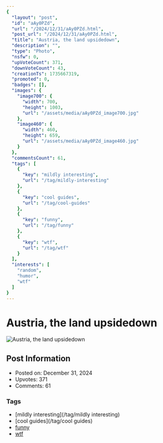 ```yaml
---
{
  "layout": "post",
  "id": "aAy0PZd",
  "url": "/2024/12/31/aAy0PZd.html",
  "post_url": "/2024/12/31/aAy0PZd.html",
  "title": "Austria, the land upsidedown",
  "description": "",
  "type": "Photo",
  "nsfw": 0,
  "upVoteCount": 371,
  "downVoteCount": 43,
  "creationTs": 1735667319,
  "promoted": 0,
  "badges": [],
  "images": {
    "image700": {
      "width": 700,
      "height": 1003,
      "url": "/assets/media/aAy0PZd_image700.jpg"
    },
    "image460": {
      "width": 460,
      "height": 659,
      "url": "/assets/media/aAy0PZd_image460.jpg"
    }
  },
  "commentsCount": 61,
  "tags": [
    {
      "key": "mildly interesting",
      "url": "/tag/mildly-interesting"
    },
    {
      "key": "cool guides",
      "url": "/tag/cool-guides"
    },
    {
      "key": "funny",
      "url": "/tag/funny"
    },
    {
      "key": "wtf",
      "url": "/tag/wtf"
    }
  ],
  "interests": [
    "random",
    "humor",
    "wtf"
  ]
}
---
```


# Austria, the land upsidedown

![Austria, the land upsidedown](/assets/media/aAy0PZd_image700.jpg)

## Post Information

- Posted on: December 31, 2024
- Upvotes: 371
- Comments: 61

### Tags

- [mildly interesting](/tag/mildly interesting)
- [cool guides](/tag/cool guides)
- [funny](/tag/funny)
- [wtf](/tag/wtf)
